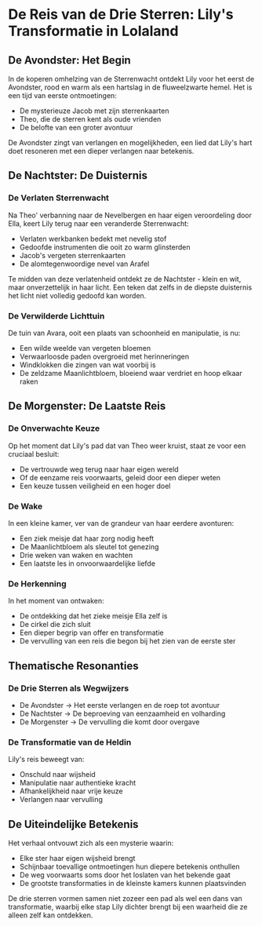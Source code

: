# De Reis van de Drie Sterren: Lily's Transformatie in Lolaland




## De Avondster: Het Begin
In de koperen omhelzing van de Sterrenwacht ontdekt Lily voor het eerst de Avondster, rood en warm als een hartslag in de fluweelzwarte hemel. Het is een tijd van eerste ontmoetingen:
- De mysterieuze Jacob met zijn sterrenkaarten
- Theo, die de sterren kent als oude vrienden
- De belofte van een groter avontuur

De Avondster zingt van verlangen en mogelijkheden, een lied dat Lily's hart doet resoneren met een dieper verlangen naar betekenis.

## De Nachtster: De Duisternis
### De Verlaten Sterrenwacht
Na Theo' verbanning naar de Nevelbergen en haar eigen veroordeling door Ella, keert Lily terug naar een veranderde Sterrenwacht:
- Verlaten werkbanken bedekt met nevelig stof
- Gedoofde instrumenten die ooit zo warm glinsterden
- Jacob's vergeten sterrenkaarten
- De alomtegenwoordige nevel van Arafel

Te midden van deze verlatenheid ontdekt ze de Nachtster - klein en wit, maar onverzettelijk in haar licht. Een teken dat zelfs in de diepste duisternis het licht niet volledig gedoofd kan worden.

### De Verwilderde Lichttuin
De tuin van Avara, ooit een plaats van schoonheid en manipulatie, is nu:
- Een wilde weelde van vergeten bloemen
- Verwaarloosde paden overgroeid met herinneringen
- Windklokken die zingen van wat voorbij is
- De zeldzame Maanlichtbloem, bloeiend waar verdriet en hoop elkaar raken

## De Morgenster: De Laatste Reis
### De Onverwachte Keuze
Op het moment dat Lily's pad dat van Theo weer kruist, staat ze voor een cruciaal besluit:
- De vertrouwde weg terug naar haar eigen wereld
- Of de eenzame reis voorwaarts, geleid door een dieper weten
- Een keuze tussen veiligheid en een hoger doel

### De Wake
In een kleine kamer, ver van de grandeur van haar eerdere avonturen:
- Een ziek meisje dat haar zorg nodig heeft
- De Maanlichtbloem als sleutel tot genezing
- Drie weken van waken en wachten
- Een laatste les in onvoorwaardelijke liefde

### De Herkenning
In het moment van ontwaken:
- De ontdekking dat het zieke meisje Ella zelf is
- De cirkel die zich sluit
- Een dieper begrip van offer en transformatie
- De vervulling van een reis die begon bij het zien van de eerste ster

## Thematische Resonanties
### De Drie Sterren als Wegwijzers
- De Avondster → Het eerste verlangen en de roep tot avontuur
- De Nachtster → De beproeving van eenzaamheid en volharding
- De Morgenster → De vervulling die komt door overgave

### De Transformatie van de Heldin
Lily's reis beweegt van:
- Onschuld naar wijsheid
- Manipulatie naar authentieke kracht
- Afhankelijkheid naar vrije keuze
- Verlangen naar vervulling

## De Uiteindelijke Betekenis
Het verhaal ontvouwt zich als een mysterie waarin:
- Elke ster haar eigen wijsheid brengt
- Schijnbaar toevallige ontmoetingen hun diepere betekenis onthullen
- De weg voorwaarts soms door het loslaten van het bekende gaat
- De grootste transformaties in de kleinste kamers kunnen plaatsvinden

De drie sterren vormen samen niet zozeer een pad als wel een dans van transformatie, waarbij elke stap Lily dichter brengt bij een waarheid die ze alleen zelf kan ontdekken.